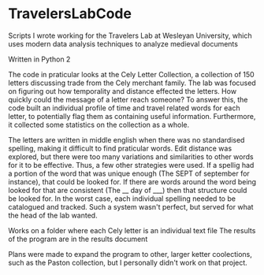 # TravelersLabCode
Scripts I wrote working for the Travelers Lab at Wesleyan University, 
which uses modern data analysis techniques to analyze medieval documents

Written in Python 2

The code in praticular looks at the Cely Letter Collection, a collection of 
150 letters discussing trade from the Cely merchant family.  The lab was focused
on figuring out how temporality and distance effected the letters.  How quickly
could the message of a letter reach someone?  To answer this, the code built
an individual profile of time and travel related words for each letter, to potentially
flag them as containing useful information.  Furthermore, it collected some statistics
on the collection as a whole.

The letters are written in middle english when there was no standardised spelling,
making it difficult to find praticular words.  Edit distance was explored, but there were
too many variations and similarities to other words for it to be effective.  Thus, a few other
strategies were used.  If a spellig had a portion of the word that was unique enough (The
SEPT of september for instance), that could be looked for.  If there are words around the word
being looked for that are consistent (The __ day of ___) then that structure could be looked 
for. In the worst case, each individual spelling needed to be catalogued and tracked.  Such a
system wasn't perfect, but served for what the head of the lab wanted.

Works on a folder where each Cely letter is an individual text file
The results of the program are in the results document

Plans were made to expand the program to other, larger ketter coolections, such as the
Paston collection, but I personally didn't work on that project.
